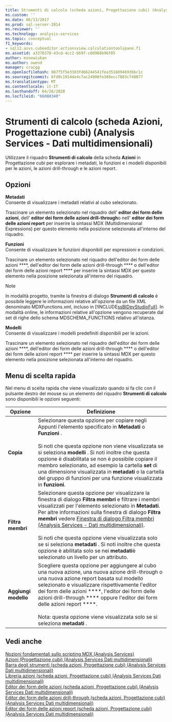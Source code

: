 ```yaml
---
title: Strumenti di calcolo (scheda azioni, Progettazione cubi) (Analysis Services-Dati multidimensionali) | Microsoft Docs
ms.custom: ''
ms.date: 06/13/2017
ms.prod: sql-server-2014
ms.reviewer: ''
ms.technology: analysis-services
ms.topic: conceptual
f1_keywords:
- sql12.asvs.cubeeditor.actionsview.calculationtoolspane.f1
ms.assetid: a3370370-43cd-4cc2-bb9f-c0d988b96f05
author: minewiskan
ms.author: owend
manager: craigg
ms.openlocfilehash: 087f5f5e3383fd66244541fea35160946936bc1c
ms.sourcegitcommit: 6fd8c1914de4c7ac24900fe388ecc7883c740077
ms.translationtype: MT
ms.contentlocale: it-IT
ms.lasthandoff: 04/26/2020
ms.locfileid: "66088340"
---
```

# <a name="calculation-tools-actions-tab-cube-designer-analysis-services---multidimensional-data"></a>Strumenti di calcolo (scheda Azioni, Progettazione cubi) (Analysis Services - Dati multidimensionali)
  Utilizzare il riquadro **Strumenti di calcolo** della scheda **Azioni** in Progettazione cubi per esplorare i metadati, le funzioni e i modelli disponibili per le azioni, le azioni drill-through e le azioni report.  
  
## <a name="options"></a>Opzioni  
 **Metadati**  
 Consente di visualizzare i metadati relativi al cubo selezionato.  
  
 Trascinare un elemento selezionato nel riquadro dell' **editor dei form delle azioni**, dell' **editor dei form delle azioni drill-through**o nell' **editor dei form delle azioni report** per inserire la sintassi MDX (Multidimensional Expressions) per questo elemento nella posizione selezionata all'interno del riquadro.  
  
 **Funzioni**  
 Consente di visualizzare le funzioni disponibili per espressioni e condizioni.  
  
 Trascinare un elemento selezionato nel riquadro dell'editor dei form delle azioni ****, dell'editor dei form delle azioni drill-through **** o dell'editor dei form delle azioni report **** per inserire la sintassi MDX per questo elemento nella posizione selezionata all'interno del riquadro.  
  
> [!NOTE]  
>  In modalità progetto, tramite la finestra di dialogo **Strumenti di calcolo** è possibile leggere le informazioni relative all'opzione da un file XML denominato MDXFunctions.xml, incluso in [!INCLUDE[ssBIDevStudioFull](../includes/ssbidevstudiofull-md.md)]. In modalità online, le informazioni relative all'opzione vengono recuperate dal set di righe dello schema MDSCHEMA_FUNCTIONS relativo all'istanza.  
  
 **Modelli**  
 Consente di visualizzare i modelli predefiniti disponibili per le azioni.  
  
 Trascinare un elemento selezionato nel riquadro dell'editor dei form delle azioni ****, dell'editor dei form delle azioni drill-through **** o dell'editor dei form delle azioni report **** per inserire la sintassi MDX per questo elemento nella posizione selezionata all'interno del riquadro.  
  
## <a name="context-menu"></a>Menu di scelta rapida  
 Nel menu di scelta rapida che viene visualizzato quando si fa clic con il pulsante destro del mouse su un elemento del riquadro **Strumenti di calcolo** sono disponibili le opzioni seguenti:  
  
|Opzione|Definizione|  
|------------|----------------|  
|**Copia**|Selezionare questa opzione per copiare negli Appunti l'elemento specificato in **Metadati** o **Funzioni** .<br /><br /> Si noti che questa opzione non viene visualizzata se si seleziona **modelli** . Si noti inoltre che questa opzione è disabilitata se non è possibile copiare il membro selezionato, ad esempio la cartella **set** di una dimensione visualizzata in **metadati** o la cartella del gruppo di funzioni per una funzione visualizzata in **funzioni**.|  
|**Filtra membri**|Selezionare questa opzione per visualizzare la finestra di dialogo **Filtra membri** e filtrare i membri visualizzati per l'elemento selezionato in **Metadati**. Per altre informazioni sulla finestra di dialogo **Filtra membri** vedere [Finestra di dialogo Filtra membri &#40;Analysis Services - Dati multidimensionali&#41;](filter-members-dialog-box-analysis-services-multidimensional-data.md).<br /><br /> Si noti che questa opzione viene visualizzata solo se si seleziona **metadati** . Si noti inoltre che questa opzione è abilitata solo se nei **metadati**è selezionato un livello per un attributo.|  
|**Aggiungi modello**|Scegliere questa opzione per aggiungere al cubo una nuova azione, una nuova azione drill-through o una nuova azione report basata sul modello selezionato e visualizzare rispettivamente l'editor dei form delle azioni ****, l'editor dei form delle azioni drill-through **** oppure l'editor dei form delle azioni report ****.<br /><br /> Nota: questa opzione viene visualizzata solo se si seleziona **metadati** .|  
  
## <a name="see-also"></a>Vedi anche  
 [Nozioni fondamentali sullo scripting MDX &#40;Analysis Services&#41;](multidimensional-models/mdx/mdx-scripting-fundamentals-analysis-services.md)   
 [Azioni &#40;Progettazione cubi&#41; &#40;Analysis Services Dati multidimensionali&#41;](actions-cube-designer-analysis-services-multidimensional-data.md)   
 [Barra degli strumenti &#40;scheda azioni, Progettazione cubi&#41; &#40;Analysis Services Dati multidimensionali&#41;](toolbar-actions-tab-cube-designer-analysis-services-multidimensional-data.md)   
 [Libreria azioni &#40;scheda azioni, Progettazione cubi&#41; &#40;Analysis Services Dati multidimensionali&#41;](action-organizer-cube-designer-analysis-services-multidimensional-data.md)   
 [Editor dei form delle azioni &#40;scheda azioni, Progettazione cubi&#41; &#40;Analysis Services Dati multidimensionali&#41;](action-form-editor-cube-designer-analysis-services-multidimensional-data.md)   
 [Editor dei form delle azioni drill-through &#40;scheda azioni, Progettazione cubi&#41; &#40;Analysis Services Dati multidimensionali&#41;](drillthrough-action-form-editor-cube-designer-analysis-services-multidimensional-data.md)   
 [Editor dei form delle azioni report &#40;scheda azioni, Progettazione cubi&#41; &#40;Analysis Services Dati multidimensionali&#41;](report-action-form-editor-cube-designer-analysis-services-multidimensional-data.md)  
  
  
